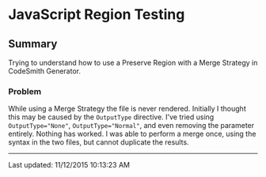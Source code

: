 # JavaScript Region Testing

## Summary
Trying to understand how to use a Preserve Region with a Merge Strategy in CodeSmith Generator.

### Problem
While using a Merge Strategy the file is never rendered.  Initially I thought this may be caused by the `OutputType` directive.  I've tried using `OutputType="None"`, `OutputType="Normal"`, and even removing the parameter entirely.  Nothing has worked.  I was able to perform a merge once, using the syntax in the two files, but cannot duplicate the results.

---

Last updated: 11/12/2015 10:13:23 AM  
